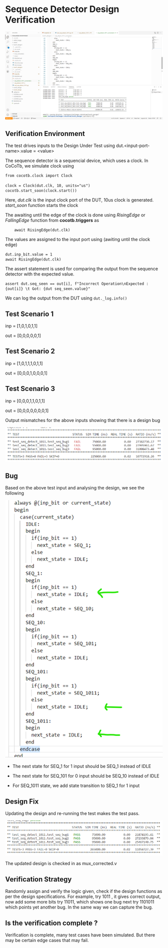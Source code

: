 # Sequence Detector Design Verification


![](../assets/seq_dectect_workspace.png)

## Verification Environment
The test drives inputs to the Design Under Test using dut.&lt;input-port-name&gt;.value = &lt;value&gt;

The sequence detector is a sequencial device, which uses a clock.
In CoCoTb, we simulate clock using
```
from cocotb.clock import Clock

clock = Clock(dut.clk, 10, units="us")  
cocotb.start_soon(clock.start())    
```
Here, *dut.clk* is the input clock port of the DUT, 10us clock is generated. *start_soon* function starts the clock


The awaiting until the edge of the clock is done using *RisingEdge* or  *FallingEdge* function from **cocotb.triggers** as
```
    await RisingEdge(dut.clk)
```

The values are assigned to the input port using (awiting until the clock edge)
```
dut.inp_bit.value = 1
await RisingEdge(dut.clk)
```

The assert statement is used for comparing the output from the sequence detector with the expected value.


```
assert dut.seq_seen == out[i], f"Incorrect Operation\nExpected : {out[i]} \t Got: {dut seq_seen.value}"
```

We can log the output from the DUT using `dut._log.info()` 


## Test Scenario 1
inp = [1,0,1,0,1,1]

out = [0,0,0,0,0,1]

## Test Scenario 2
inp = [1,0,1,1,1,0,1,1]

out = [0,0,0,1,0,0,0,1]

## Test Scenario 3
inp = [0,0,0,1,1,0,1,1]

out = [0,0,0,0,0,0,0,1]

Output mismatches for the above inputs showing that there is a design bug

![](../assets/seq_detect_fail.png)

## Bug
Based on the above test input and analysing the design, we see the following

![](../assets/seq_detect_bug.png)

- The next state for SEQ_1 for 1 input should be SEQ_1 instead of IDLE

- The next state for SEQ_101 for 0 input should be SEQ_10 instead of IDLE

- For SEQ_1011 state, we add state transition to SEQ_1 for 1 input

## Design Fix
Updating the design and re-running the test makes the test pass.

![](../assets/seq_detect_pass.png)

The updated design is checked in as mux_corrected.v

## Verification Strategy
Randomly assign and verify the logic given, check if the design functions as per the design specifications. For example, try 1011 , it gives correct output, now add some more bits 
try 11011, which shows one bug
next try 1101011 which points yet another bug. In the same way we can capture the bug.

## Is the verification complete ?
 Verification is complete, many test cases have been simulated. But there may be certain edge cases that may fail.